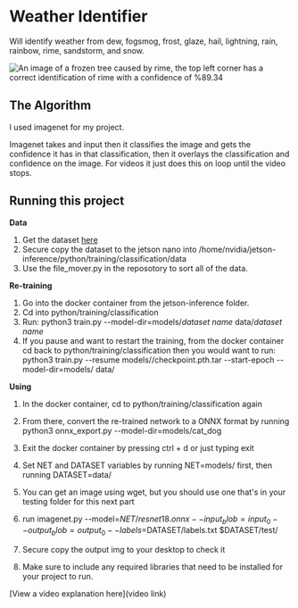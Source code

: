 # Weather Identifier

 Will identify weather from dew, fogsmog, frost, glaze, hail, lightning, rain, rainbow, rime,  sandstorm, and snow.

![An image of a frozen tree caused by rime, the top left corner has a correct identification of rime with a confidence of %89.34](![image](https://user-images.githubusercontent.com/107824315/183145437-c0a46c7b-4063-4924-8367-bb14bdd4ddc3.png))

## The Algorithm

I used imagenet for my project.

Imagenet takes and input then it classifies the image and gets the confidence it has in that classification, then it overlays the classification and confidence on the image. For videos it just does this on loop until the video stops.


## Running this project

**Data**
 1. Get the dataset [here](https://www.kaggle.com/datasets/jehanbhathena/weather-dataset/discussion)
 2. Secure copy the dataset to the jetson nano into /home/nvidia/jetson-inference/python/training/classification/data
 3. Use the file_mover.py in the reposotory to sort all of the data.

**Re-training**
 1. Go into the docker container from the jetson-inference folder.
 2. Cd into python/training/classification
 3. Run: python3 train.py --model-dir=models/_dataset name_ data/_dataset name_
 4. If you pause and want to restart the training, from the docker container cd back to
 python/training/classification then you would want to run:
 python3 train.py --resume models/<dataset name>/checkpoint.pth.tar --start-epoch <epoch    number you left off at> --model-dir=models/<dataset name> data/<dataset name>

**Using**
 1. In the docker container, cd to python/training/classification again
 2. From there, convert the re-trained network to a ONNX format by running python3
onnx_export.py --model-dir=models/cat_dog
 3. Exit the docker container by pressing ctrl + d or just typing exit
 4. Set NET and DATASET variables by running NET=models/<dataset name> first, then running
DATASET=data/<dataset name>
 5. You can get an image using wget, but you should use one that's in your testing folder
for this next part
 6. run imagenet.py --model=$NET/resnet18.onnx --input_blob=input_0 --output_blob=output_0
--labels=$DATASET/labels.txt $DATASET/test/<path to a classification img> <output img
name.jpg>
 7. Secure copy the output img to your desktop to check it

 

5. Make sure to include any required libraries that need to be installed for your project to run.

[View a video explanation here](video link)
